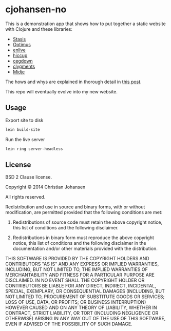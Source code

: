 # cjohansen-no

This is a demonstration app that shows how to put together a static website with
Clojure and these libraries:

* [Stasis](http://github.com/magnars/stasis)
* [Optimus](http://github.com/magnars/optimus)
* [enlive](https://github.com/cgrand/enlive)
* [hiccup](https://github.com/weavejester/hiccup)
* [cegdown](https://github.com/Raynes/cegdown)
* [clygments](https://github.com/bfontaine/clygments)
* [Midje](https://github.com/marick/Midje)

The hows and whys are explained in thorough detail in
[this post](http://cjohansen.no/building-static-sites-with-stasis.html).

This repo will eventually evolve into my new website.

## Usage

Export site to disk

```sh
lein build-site
```

Run the live server

```sh
lein ring server-headless
```

## License

BSD 2 Clause license.

Copyright © 2014 Christian Johansen

All rights reserved.

Redistribution and use in source and binary forms, with or without modification,
are permitted provided that the following conditions are met:

1. Redistributions of source code must retain the above copyright notice, this
   list of conditions and the following disclaimer.

2. Redistributions in binary form must reproduce the above copyright notice,
   this list of conditions and the following disclaimer in the documentation
   and/or other materials provided with the distribution.

THIS SOFTWARE IS PROVIDED BY THE COPYRIGHT HOLDERS AND CONTRIBUTORS "AS IS" AND
ANY EXPRESS OR IMPLIED WARRANTIES, INCLUDING, BUT NOT LIMITED TO, THE IMPLIED
WARRANTIES OF MERCHANTABILITY AND FITNESS FOR A PARTICULAR PURPOSE ARE
DISCLAIMED. IN NO EVENT SHALL THE COPYRIGHT HOLDER OR CONTRIBUTORS BE LIABLE FOR
ANY DIRECT, INDIRECT, INCIDENTAL, SPECIAL, EXEMPLARY, OR CONSEQUENTIAL DAMAGES
(INCLUDING, BUT NOT LIMITED TO, PROCUREMENT OF SUBSTITUTE GOODS OR SERVICES;
LOSS OF USE, DATA, OR PROFITS; OR BUSINESS INTERRUPTION) HOWEVER CAUSED AND ON
ANY THEORY OF LIABILITY, WHETHER IN CONTRACT, STRICT LIABILITY, OR TORT
(INCLUDING NEGLIGENCE OR OTHERWISE) ARISING IN ANY WAY OUT OF THE USE OF THIS
SOFTWARE, EVEN IF ADVISED OF THE POSSIBILITY OF SUCH DAMAGE.
